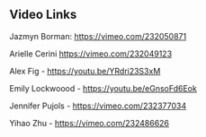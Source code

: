 ## Video Links

Jazmyn Borman: https://vimeo.com/232050871

Arielle Cerini https://vimeo.com/232049123

Alex Fig - https://youtu.be/YRdri23S3xM

Emily Lockwoood -  https://youtu.be/eGnsoFd6Eok

Jennifer Pujols - https://vimeo.com/232377034

Yihao Zhu - https://vimeo.com/232486626